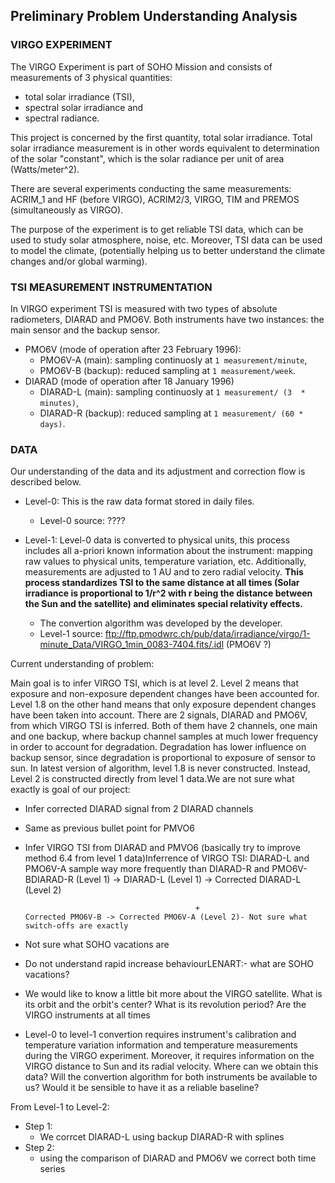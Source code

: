 ## Preliminary Problem Understanding Analysis

### VIRGO EXPERIMENT 

The VIRGO Experiment is part of SOHO Mission and consists of measurements of 3 physical quantities:
* total solar irradiance (TSI),
* spectral solar irradiance and
* spectral radiance. 

This project is concerned by the first quantity, total solar irradiance.  Total solar irradiance measurement is in other 
words equivalent to determination of the solar "constant", which is the solar radiance per unit of area (Watts/meter^2). 

There are several experiments conducting the same measurements: ACRIM_1 and HF (before VIRGO), ACRIM2/3, VIRGO, TIM and 
PREMOS (simultaneously as VIRGO).

The purpose of the experiment is to get reliable TSI data, which can be used to study solar atmosphere, noise, etc. 
Moreover, TSI data can be used to model the climate, (potentially helping us to better understand the climate changes and/or 
global warming).

### TSI MEASUREMENT INSTRUMENTATION 

In VIRGO experiment TSI is measured with two types of absolute radiometers, DIARAD and PMO6V. Both instruments have
two instances: the main sensor and the backup sensor.
* PMO6V (mode of operation after 23 February 1996): 
    * PMO6V-A (main): sampling continuosly at ```1 measurement/minute```,
    * PMO6V-B (backup): reduced sampling at ```1 measurement/week```.
* DIARAD (mode of operation after 18 January 1996)
    * DIARAD-L (main): sampling continuosly at ```1 measurement/ (3  * minutes)```,
    * DIARAD-R (backup): reduced sampling at ```1 measurement/ (60 * days)```.
    

### DATA

Our understanding of the data and its adjustment and correction flow is described below.

* Level-0: This is the raw data format stored in daily files.
    * Level-0 source: ????

* Level-1: Level-0 data is converted to physical units, this process includes all a-priori
known information about the instrument: mapping raw values to physical units, temperature variation, etc. Additionally,
measurements are adjusted to 1 AU and to zero radial velocity. **This process standardizes TSI to the same distance at all
times (Solar irradiance is proportional to 1/r^2 with r being the distance between the Sun and the satellite) and eliminates
special relativity effects.**
    * The convertion algorithm was developed by the developer.
    * Level-1 source: ftp://ftp.pmodwrc.ch/pub/data/irradiance/virgo/1-minute_Data/VIRGO_1min_0083-7404.fits/.idl (PMO6V ?)




Current understanding of problem:

Main goal is to infer VIRGO TSI, which is at level 2. Level 2 means that exposure and non-exposure dependent changes have been accounted for. Level 1.8 on the other hand means that only exposure dependent changes have been taken into account. There are 2 signals, DIARAD and PMO6V, from which VIRGO TSI is inferred. Both of them have 2 channels, one main and one backup, where backup channel samples at much lower frequency in order to account for degradation. Degradation has lower influence on backup sensor, since degradation is proportional to exposure of sensor to sun. In latest version of algorithm, level 1.8 is never constructed. Instead, Level 2 is constructed directly from level 1 data.We are not sure what exactly is goal of our project:
- Infer corrected DIARAD signal from 2 DIARAD channels
- Same as previous bullet point for PMVO6
- Infer VIRGO TSI from DIARAD and PMVO6 (basically try to improve method 6.4 from level 1 data)Inferrence of VIRGO TSI:
DIARAD-L and PMO6V-A sample way more frequently than DIARAD-R and PMO6V-BDIARAD-R (Level 1) -> DIARAD-L (Level 1) -> Corrected DIARAD-L (Level 2)
                                            
                                            +                                            Corrected PMO6V-B -> Corrected PMO6V-A (Level 2)- Not sure what switch-offs are exactly
- Not sure what SOHO vacations are
- Do not understand rapid increase behaviourLENART:- what are SOHO vacations?



- We would like to know a little bit more about the VIRGO satellite. What is its orbit and the orbit's center?
What is its revolution period? Are the VIRGO instruments at all times


- Level-0 to level-1 convertion requires instrument's calibration and temperature variation information and temperature
measurements during the VIRGO experiment. Moreover, it requires information on the VIRGO distance to Sun and its radial velocity.
 Where can we obtain this data? Will the convertion algorithm for both instruments be available to us? Would it be sensible
 to have it as a reliable baseline?

From Level-1 to Level-2:
* Step 1:
    * We  corrcet DIARAD-L using backup DIARAD-R with splines
* Step 2:
    * using the comparison of DIARAD and PMO6V we correct both time series